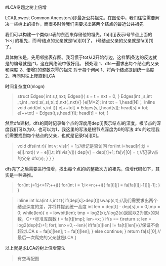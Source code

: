 #LCA专题之树上倍增

LCA(Lowest Common Ancestors)即最近公共祖先。在图论中，我们往往需要解决一些树上的操作，而很多时候我们需要求出某两个结点的最近公共祖先

我们可以构建一个类似st表的东西来存储他的祖先，fa[i][j]表示i号节点上面的 1<<j 的祖先，而i号结点的父亲就是fa[i][0]了，
i号结点父亲的父亲就是fa[i][1]了。

具体做法是，先用邻接表存图。我习惯于tot从2开始存边，这样第j条边的反边就是的编号就是j^1，这在网络流中很好用。
预处理
1、dfs一遍求出每个结点的父亲和深度
2、倍增2的整数次幂的祖先
对于每个询问
1、将两个结点提到统一高度
2、再同时往上爬直到LCA

时间复杂度O(nlogn)

>struct Edges{
	int s,t,nxt;
	Edges(){
		s = t = nxt = 0;
	}
	Edges(int _s,int _t,int _nxt):s(_s),t(_t),nxt(_nxt){}
}e[M*2];
int tot = 1,head[N]；
inline void add(int s,int t){
	e[++tot] = Edges(s,t,head[s]);
	head[s] = tot;
	e[++tot] = Edges(t,s,head[t]);
	head[t] = tot;
}

然后dfs建树，dfs的同时记录每个点的深度用dep[i]表示结点i的深度，根节点的深度我们可以为0，也可以为1，我这里的写法是根节点深度为0的写法
dfs 的过程我们需要找到每个结点的父亲，也就是记录fa[i][0]。
>void dfs(int r){
	int v;
	vis[r] = 1;//标记是否访问
	for(int i=head[r];i;i = e[i].nxt){
		v = e[i].t;
		if(!vis[v]){
			dep[v] = dep[r]+1;
			fa[v][0] = r;//记录v点的父亲
			dfs(v);
		}
	}
}

dfs完了之后需要进行倍增，找出每个点的i的整数次方的祖先，倍增代码如下，其实是一种递推。
>for(int j=1;j<=17;++j){
		for(int i = 1;i<=n;++i){
			fa[i][j] = fa[fa[i][j-1]][j-1];
		}
	}



>inline int lca(int s,int t){
	if(dep[s]>dep[t])swap(s,t);//我们需要求出两个结点深度的差，并将其提到统一高度
	int len = dep[t] - dep[s],x = 0,tmp = 0;
	while(len){
		x = lowbit(len);
		tmp = log2(x);//log2(x)返回以2为底x的对数，C++标准库函数
		t = fa[t][tmp];
		len-=x;
	}
	if(s == t)return s;
	len = log2(dep[t])+1;
	for(;len>=0;--len){
		if(fa[s][len] != fa[t][len]){//保证不会超过LCA
			s = fa[s][len];
			t = fa[t][len];
		}
		else continue;
	}
	return fa[s][0];//最后一次爬完的父亲就是LCA
}

以上就是求LCA的树上倍增算法


>有空再配图

